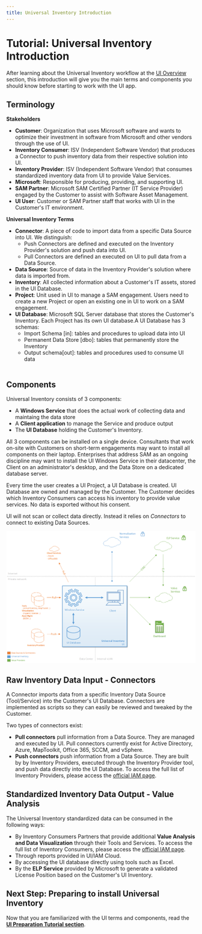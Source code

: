 ```yaml
---
title: Universal Inventory Introduction
---
```

# Tutorial: Universal Inventory Introduction

After learning about the Universal Inventory workflow at the [UI Overview ](../../Overview/UI.md) section, this introduction will give you the main terms and components you should know before starting to work with the UI app.

## Terminology

​​**Stakeholders​**

- **Customer​**: Organization that uses Microsoft software and wants to optimize their investment in software from Microsoft and other vendors through the use of UI.
- **Inventory Consumer​**: ​​​ISV (Independent Software Vendor) that produces a Connector to push inventory data from their respective solution into UI.
- **Inventory Provider​​​​​**​: ​​ISV (Independent Software Vendor) that consumes standardized inventory data from UI to provide Value Services.
- **Microsoft​**: ​Responsible for producing, providing, and supporting UI.
- **​SAM Partner**: ​Microsoft SAM Certified Partner (IT Service Provider) engaged by the Customer to assist with Software Asset Management.
- **UI ​User**: ​Customer or SAM Partner staff that works with UI in the Customer's IT environment.

**Universal Inventory Terms​​**

- **Connector​**: A piece of code to import data from a specific Data Source into UI. We distinguish: <ul><li>Push Connectors are defined and executed on the Inventory Provider's solution and push data into UI.</li><li>Pull Connectors are defined an executed on UI to pull data from a Data Source.​</li></ul>
- **Data Source​**: Source of data in the Inventory Provider's solution where data is imported from.
- **Inventory​**: All collected information about a Customer's IT assets, stored in the UI Database.
- **Project**: Unit used in UI to manage a SAM engagement. Users need to create a new Project or open an existing one in UI to work on a SAM engagement.
- **UI Database**: Microsoft SQL Server database that stores the Customer's Inventory. Each Project has its own UI database.A UI Database has 3 schemas:<ul><li>Import Schema [in]: tables and procedures to upload data into UI</li><li>Permanent Data Store [dbo]: tables that permanently store the Inventory</li><li>Output schema[out]: tables and procedures used to consume UI data</li></ul>​ 

## Components

Universal Inventory consists of 3 components:

- A **Windows Service** that does the actual work of collecting data and maintaing the data store
- A **Client application** to manage the Service and produce output
- The **UI Database** holding the Customer's Inventory.

All 3 components can be installed on a single device. Consultants that work on-site with Customers on short-term engagements may want to install all components on their laptop. Enterprises that address SAM as an ongoing discipline may want to install the UI Windows Service in their datacenter, the Client on an administrator's desktop, and the Data Store on a dedicated database server.

Every time the user creates a UI Project, a UI Database is created. UI Database are owned and managed by the Customer. The Customer decides which Inventory Consumers can access his inventory to provide value services. No data is exported without his consent.

UI will not scan or collect data directly. Instead it relies on *Connectors* to connect to existing Data Sources.

![Universal Inventory Model Overview](media/IAM-UI-Overview-model.png)

## Raw Inventory Data Input - Connectors

A Connector imports data from a specific Inventory Data Source (Tool/Service) into the Customer's UI Database. Connectors are implemented as scripts so they can easily be reviewed and tweaked by the Customer.

Two types of connectors exist:

- **Pull connectors** pull information from a Data Source. They are managed and executed by UI. Pull connectors currently exist for Active Directory, Azure, MapToolkit, Office 365, SCCM, and vSphere.
- **Push connectors** push information from a Data Source. They are built by by Inventory Providers, executed through the Inventory Provider tool, and push data directly into the UI Database. To access the full list of Inventory Providers, please access the [official IAM page](https://aka.ms/samiam).


## Standardized Inventory Data Output - Value Analysis

The Universal Inventory standardized data can be consumed in the following ways:

- By Inventory Consumers Partners that provide additional **Value Analysis and Data Visualization** through their Tools and Services. To access the full list of Inventory Consumers, please access the [official IAM page](https://aka.ms/samiam).
- Through reports provided in UI/IAM Cloud.
- By accessing the UI database directly using tools such as Excel.
- By the **ELP Service** provided by Microsoft to generate a validated License Position based on the Customer's UI Inventory.

## Next Step: Preparing to install Universal Inventory

Now that you are familiarized with the UI terms and components, read the [**UI Preparation Tutorial section**](preparation.md).